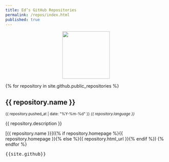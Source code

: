 ```yaml
---
title: Ed’s GitHub Repositories
permalink: /repos/index.html
published: true
---
```


<p align="center"><img src="{{site.github.owner_gravatar_url}}" height="148"></p>

{% for repository in site.github.public_repositories %}
## {{ repository.name }}

<small><time>{{ repository.pushed_at | date: "%Y-%m-%d" }}</time> *{{ repository.language }}*</small>

{{ repository.description }}

[{{ repository.name }}]({% if repository.homepage %}{{ repository.homepage }}{% else %}{{ repository.html_url }}{% endif %})
{% endfor %}

<pre>
{{site.github}}
</pre>